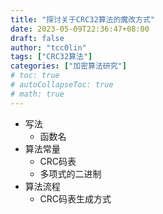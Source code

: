 ```yaml
---
title: "探讨关于CRC32算法的魔改方式"
date: 2023-05-09T22:36:47+08:00
draft: false
author: "tcc0lin"
tags: ["CRC32算法"]
categories: ["加密算法研究"]
# toc: true
# autoCollapseToc: true
# math: true
---
```


- 写法
    - 函数名
- 算法常量
    - CRC码表
    - 多项式的二进制
- 算法流程
    - CRC码表生成方式